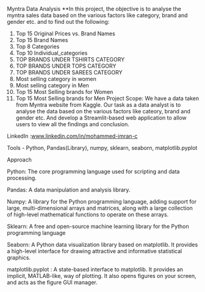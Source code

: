 Myntra Data Analysis
**In this project, the objective is to analyse the myntra sales data based on the various factors like category, brand and gender etc. and to find out the following:
1. Top 15 Original Prices vs. Brand Names
2. Top 15 Brand Names
3. Top 8 Categories
4. Top 10 Individual_categories
5. TOP BRANDS UNDER TSHIRTS CATEGORY
6. TOP BRANDS UNDER TOPS CATEGORY
7. TOP BRANDS UNDER SAREES CATEGORY
8. Most selling category in women
9. Most selling category in Men
10. Top 15 Most Selling brands for Women
11. Top 15 Most Selling brands for Men
    Project Scope: We have a data taken from Myntra website from Kaggle. Our task as a data analyst is to analyse the data based on the various factors like cateory, brand and gender etc. 
    And develop a Streamlit-based web application to allow users to view all the findings and conclusion.

LinkedIn :www.linkedin.com/in/mohammed-imran-c

Tools - Python, Pandas(Library), numpy, sklearn, seaborn, matplotlib.pyplot

Approach 

Python: The core programming language used for scripting and data processing. 

Pandas: A data manipulation and analysis library. 

Numpy: A library for the Python programming language, adding support for large, multi-dimensional arrays and matrices, along with a large collection of high-level mathematical functions to operate on these arrays. 

Sklearn: A free and open-source machine learning library for the Python programming language 

Seaborn: A Python data visualization library based on matplotlib. It provides a high-level interface for drawing attractive and informative statistical graphics. 

matplotlib.pyplot : A state-based interface to matplotlib. It provides an implicit, MATLAB-like, way of plotting. It also opens figures on your screen, and acts as the figure GUI manager. 

